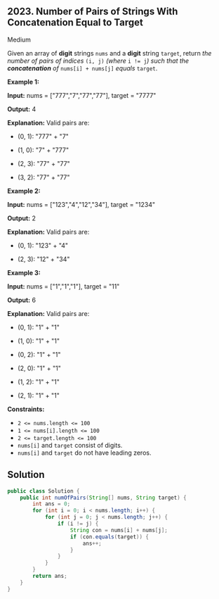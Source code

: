 ## 2023\. Number of Pairs of Strings With Concatenation Equal to Target

Medium

Given an array of **digit** strings `nums` and a **digit** string `target`, return _the number of pairs of indices_ `(i, j)` _(where_ `i != j`_) such that the **concatenation** of_ `nums[i] + nums[j]` _equals_ `target`.

**Example 1:**

**Input:** nums = ["777","7","77","77"], target = "7777"

**Output:** 4

**Explanation:** Valid pairs are: 

- (0, 1): "777" + "7" 

- (1, 0): "7" + "777" 

- (2, 3): "77" + "77" 

- (3, 2): "77" + "77"

**Example 2:**

**Input:** nums = ["123","4","12","34"], target = "1234"

**Output:** 2

**Explanation:** Valid pairs are: 

- (0, 1): "123" + "4" 

- (2, 3): "12" + "34"

**Example 3:**

**Input:** nums = ["1","1","1"], target = "11"

**Output:** 6

**Explanation:** Valid pairs are: 

- (0, 1): "1" + "1" 

- (1, 0): "1" + "1" 

- (0, 2): "1" + "1" 

- (2, 0): "1" + "1" 

- (1, 2): "1" + "1" 

- (2, 1): "1" + "1"

**Constraints:**

*   `2 <= nums.length <= 100`
*   `1 <= nums[i].length <= 100`
*   `2 <= target.length <= 100`
*   `nums[i]` and `target` consist of digits.
*   `nums[i]` and `target` do not have leading zeros.

## Solution

```java
public class Solution {
    public int numOfPairs(String[] nums, String target) {
        int ans = 0;
        for (int i = 0; i < nums.length; i++) {
            for (int j = 0; j < nums.length; j++) {
                if (i != j) {
                    String con = nums[i] + nums[j];
                    if (con.equals(target)) {
                        ans++;
                    }
                }
            }
        }
        return ans;
    }
}
```